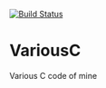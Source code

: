 [![Build Status](https://travis-ci.org/jblaine/VariousC.png)](https://travis-ci.org/jblaine/VariousC)

VariousC
========

Various C code of mine
